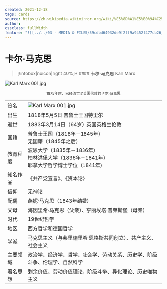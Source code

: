 ```yaml
---
created: 2021-12-18
tags: cards
source: https://zh.wikipedia.wikimirror.org/wiki/%E5%8D%A1%E5%B0%94%C2%B7%E9%A9%AC%E5%85%8B%E6%80%9D
author: 
cssclass: fullWidth
feature: "![[../../03 - MEDIA & FILES/59cdbd64932de9f2ff9a9452f477cb26_MD5.jpg]]"
---
```

# 卡尔·马克思

>[!infobox|noicon|right 40%]+ #### **卡尔·马克思** Karl Marx
>
![Karl Marx 001.jpg](../../03%20-%20MEDIA%20&%20FILES/59cdbd64932de9f2ff9a9452f477cb26_MD5.jpg)<center><small>1875年时，已经流亡至英国伦敦的卡尔·马克思</small></center>
>
|||
|-|-|
|签名|![Karl Marx 001.jpg](../../03%20-%20MEDIA%20&%20FILES/1e53812d791456736d13f5c31df05c1c_MD5.jpg)|
|出生|1818年5月5日 普鲁士王国特里尔|
|逝世	|1883年3月14日（64岁）英国英格兰伦敦|
|国籍	 |普鲁士王国（1818年－1845年）<br>无国籍（1845年之后）|
|教育程度	|波恩大学（1835年－1836年）<br>柏林洪堡大学（1836年－1841年）<br>耶拿大学哲学博士学位（1841年)<br>|
|知名作品|《共产党宣言》、《资本论》|
|信仰|无神论|
|配偶|燕妮·马克思（1843年结婚）|
|父母|	海因里希·马克思（父亲）、亨丽埃塔·普莱斯堡（母亲）|
|时代|	19世纪哲学|
|地区|西方哲学和德国哲学|
|学派|马克思主义（与弗里德里希·恩格斯共同创立）、共产主义、社会主义|
|主要领域|政治学、经济学、哲学、社会学、劳动关系、历史学、阶级斗争、伦理学、自然科学|
|著名思想|剩余价值、劳动价值理论、阶级斗争、异化理论、历史唯物主义|

